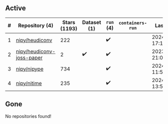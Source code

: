 ## Active
| # | Repository (4) | Stars (1193) | Dataset (1) | `run` (4) | `containers-run` | Last Modified |
| --- | --- | --- | --- | --- | --- | --- |
| 1 | [nipy/heudiconv](https://github.com/nipy/heudiconv) | 222 |  | :heavy_check_mark: |  | 2024-05-07 17:10:44+00:00 |
| 2 | [nipy/heudiconv-joss-paper](https://github.com/nipy/heudiconv-joss-paper) | 2 | :heavy_check_mark: | :heavy_check_mark: |  | 2023-07-17 21:09:07+00:00 |
| 3 | [nipy/nipype](https://github.com/nipy/nipype) | 734 |  | :heavy_check_mark: |  | 2024-05-06 11:54:14+00:00 |
| 4 | [nipy/nitime](https://github.com/nipy/nitime) | 235 |  | :heavy_check_mark: |  | 2024-04-29 13:59:49+00:00 |

## Gone
No repositories found!
